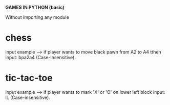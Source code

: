 **GAMES IN PYTHON (basic)**

Without importing any module


# chess
input example --> if player wants to move black pawn from A2 to A4 tthen input: bpa2a4 (Case-insensitive).

# tic-tac-toe
input example --> if player wants to mark 'X' or 'O' on lower left block input: lL (Case-insensitive).

